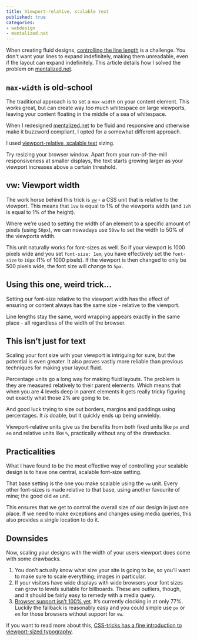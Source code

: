 ```yaml
---
title: Viewport-relative, scalable text
published: true
categories:
- webdesign
- mentalized.net
---
```

When creating fluid designs, [controlling the line length](http://www.simonstratford.com/ideal-line-length/) is a challenge. You don't want your lines to expand indefinitely, making them unreadable, even if the layout can expand indefinitely. This article details how I solved the problem on [mentalized.net](/).

<!--more-->

## `max-width` is old-school

The traditional approach is to set a `max-width` on your content element. This works great, but can create way too much whitespace on large viewports, leaving your content floating in the middle of a sea of whitespace.

When I redesigned [mentalized.net](/) to be fluid and responsive and otherwise make it buzzword compliant, I opted for a somewhat different approach.

I used [viewport-relative, scalable text](http://css-tricks.com/viewport-sized-typography/) sizing.

Try resizing your browser window. Apart from your run-of-the-mill responsiveness at smaller displays, the text starts growing larger as your viewport increases above a certain threshold.

## vw: Viewport width

The work horse behind this trick is [`vw`](http://www.w3.org/TR/css3-values/#viewport-relative-lengths) - a CSS unit that is relative to the viewport. This means that `1vw` is equal to 1% of the viewports width (and `1vh` is equal to 1% of the height).

Where we’re used to setting the width of an element to a specific amount of pixels (using `50px`), we can nowadays use `50vw` to set the width to 50% of the viewports width.

This unit naturally works for font-sizes as well. So if your  viewport is 1000 pixels wide and you set `font-size: 1em`, you have effectively set the `font-size` to `10px` (1% of 1000 pixels). If the viewport is then changed to only be 500 pixels wide, the font size will change to `5px`.

## Using this one, weird trick…

Setting our font-size relative to the viewport width has the effect of ensuring or content always has the same size - relative to the viewport.

Line lengths stay the same, word wrapping appears exactly in the same place - all regardless of the width of the browser.

## This isn’t just for text

Scaling your font size with your viewport is intriguing for sure, but the potential is even greater. It also proves vastly more reliable than previous techniques for making your layout fluid.

Percentage units go a long way for making fluid layouts. The problem is they are measured relatively to their parent elements. Which means that when you are 4 levels deep in parent elements it gets really tricky figuring out exactly what those 2% are going to be.

And good luck trying to size out borders, margins and paddings using percentages. It _is_ doable, but it quickly ends up being unwieldy.

Viewport-relative units give us the benefits from both fixed units like `px` and `em` and relative units like `%`, practically without any of the drawbacks.

## Practicalities

What I have found to be the most effective way of controlling your scalable design is to have one central, scalable font-size setting.

That base setting is the one you make scalable using the `vw` unit. Every other font-sizes is made relative to that base, using another favourite of mine; the good old `em` unit.

This ensures that we get to control the overall size of our design in just one place. If we need to make exceptions and changes using media queries, this also provides a single location to do it.

## Downsides

Now, scaling your designs with the width of your users viewport does come with some drawbacks.

1. You don’t actually know what size your site is going to be, so you’ll want to make sure to scale everything; images in particular.
2. If your visitors have wide displays with wide browsers your font sizes can grow to levels suitable for billboards. These are outliers, though, and it should be fairly easy to remedy with a media query.
3. [Browser support isn’t 100% yet](http://caniuse.com/#search=vw). It’s currently clocking in at only 77%. Luckily the fallback is reasonably easy and you could simple use `px` or `em` for those browsers without support for `vw`.

If you want to read more about this, [CSS-tricks has a fine introduction to viewport-sized typography](http://css-tricks.com/viewport-sized-typography/).
